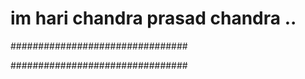 # im hari chandra prasad chandra ..
################################



################################
